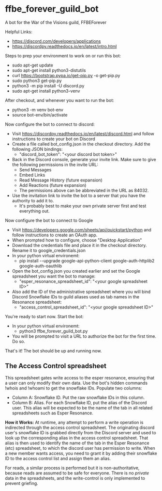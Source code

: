 # ffbe_forever_guild_bot
A bot for the War of the Visions guild, FFBEForever

Helpful Links:
* https://discord.com/developers/applications
* https://discordpy.readthedocs.io/en/latest/intro.html

Steps to prep your environment to work on or run this bot:
* sudo apt-get update
* sudo apt-get install python3-distutils
* curl https://bootstrap.pypa.io/get-pip.py -o get-pip.py
* sudo python3 get-pip.py
* python3 -m pip install -U discord.py
* sudo apt-get install python3-venv

After checkout, and whenever you want to run the bot:
* python3 -m venv bot-env
* source bot-env/bin/activate

Now configure the bot to connect to discord:
* Visit https://discordpy.readthedocs.io/en/latest/discord.html and follow instructions to create your bot on Discord
* Create a file called bot_config.json in the checkout directory. Add the following JSON bindings:
  * "discord_bot_token": "&lt;your discord bot token&gt;"
* Back in the Discord console, generate your invite link. Make sure to give the following permissions in the invite URL:
  * Send Messages
  * Embed Links
  * Read Message History (future expansion)
  * Add Reactions (future expansion)
  * The permissions above can be abbreviated in the URL as 84032.
* Use the invitation link to invite the bot to a server that you have the authority to add it to.
  * It's probably best to make your own private server first and test everything out.

Now configure the bot to connect to Google
* Visit https://developers.google.com/sheets/api/quickstart/python and follow instructions to create an OAuth app.
* When prompted how to configure, choose "Desktop Application"
* Download the credentials file and place it in the checkout directory. Rename it to google_credentials.json
* In your python virtual environemt:
  * pip install --upgrade google-api-python-client google-auth-httplib2 google-auth-oauthlib
* Open the bot_config.json you created earlier and set the Google spreadsheet you want the bot to manage:
  * "esper_resonance_spreadsheet_id": "&lt;your google spreadsheet ID&gt;"
* Also add the ID of the administrative spreadsheet where you will bind Discord Snowflake IDs to guild aliases used as tab names in the Resonance spreadsheet:
  * "access_control_spreadsheet_id": "&lt;your google spreadsheet ID&gt;"

You're ready to start now. Start the bot:
* In your python virtual environemt:
  * python3 ffbe_forever_guild_bot.py
* You will be prompted to visit a URL to authorize the bot for the first time. Do so.

That's it! The bot should be up and running now.

## The Access Control spreadsheet

This spreadsheet gates write access to the esper resonance, ensuring that a user can only modify their own data. Use the bot's hidden commands !whois <username> and !whoami to get the snowflake IDs. Populate two columns:
* Column A: Snowflake ID. Put the raw snowflake IDs in this column.
* Column B: Alias. For each Snowflake ID, put the alias of the Discord user. This alias will be expected to be the name of the tab in all related spreadsheets such as Esper Resonance.

**How it Works:**
At runtime, any attempt to perform a write operation is indirected through the access control spreadsheet. The originating discord user's snowflake ID is grabbed directly from the Discord server and used to look up the corresponding alias in the access control spreadsheet. That alias is then used to identify the name of the tab in the Esper Resonance (etc) spreadsheet, to which the discord user has permission to write. When a new member wants access, you need to grant it by adding their snowflake ID to the access control list and assign them an alias.

For reads, a similar process is performed but it is non-authoritative, because reads are assumed to be safe for everyone. There is no *private* data in the spreadsheets, and the write-control is only implemented to prevent griefing.

